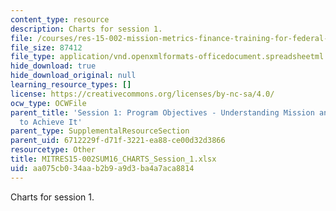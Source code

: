 ```yaml
---
content_type: resource
description: Charts for session 1.
file: /courses/res-15-002-mission-metrics-finance-training-for-federal-credit-program-professionals-summer-2016/aa075cb034aab2b9a9d3ba4a7aca8814_MITRES15-002SUM16_CHARTS_Session_1.xlsx
file_size: 87412
file_type: application/vnd.openxmlformats-officedocument.spreadsheetml.sheet
hide_download: true
hide_download_original: null
learning_resource_types: []
license: https://creativecommons.org/licenses/by-nc-sa/4.0/
ocw_type: OCWFile
parent_title: 'Session 1: Program Objectives - Understanding Mission and How Best
  to Achieve It'
parent_type: SupplementalResourceSection
parent_uid: 6712229f-d71f-3221-ea88-ce00d32d3866
resourcetype: Other
title: MITRES15-002SUM16_CHARTS_Session_1.xlsx
uid: aa075cb0-34aa-b2b9-a9d3-ba4a7aca8814
---
```

Charts for session 1.